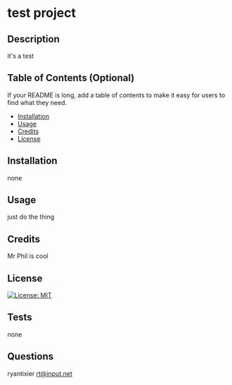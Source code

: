 # test project

## Description

it's a test

## Table of Contents (Optional)

If your README is long, add a table of contents to make it easy for users to find what they need.

- [Installation](#installation)
- [Usage](#usage)
- [Credits](#credits)
- [License](#license)

## Installation

none

## Usage

just do the thing

## Credits

Mr Phil is cool

## License

[![License: MIT](https://img.shields.io/badge/License-MIT-yellow.svg)](https://opensource.org/licenses/MIT)

## Tests

none

## Questions

ryantixier
rt@input.net
